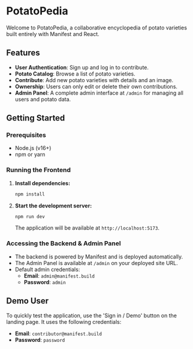 # PotatoPedia

Welcome to PotatoPedia, a collaborative encyclopedia of potato varieties built entirely with Manifest and React.

## Features

- **User Authentication**: Sign up and log in to contribute.
- **Potato Catalog**: Browse a list of potato varieties.
- **Contribute**: Add new potato varieties with details and an image.
- **Ownership**: Users can only edit or delete their own contributions.
- **Admin Panel**: A complete admin interface at `/admin` for managing all users and potato data.

## Getting Started

### Prerequisites

- Node.js (v16+)
- npm or yarn

### Running the Frontend

1.  **Install dependencies:**
    ```bash
    npm install
    ```

2.  **Start the development server:**
    ```bash
    npm run dev
    ```
    The application will be available at `http://localhost:5173`.

### Accessing the Backend & Admin Panel

- The backend is powered by Manifest and is deployed automatically.
- The Admin Panel is available at `/admin` on your deployed site URL.
- Default admin credentials:
  - **Email**: `admin@manifest.build`
  - **Password**: `admin`

## Demo User

To quickly test the application, use the 'Sign in / Demo' button on the landing page. It uses the following credentials:
  - **Email**: `contributor@manifest.build`
  - **Password**: `password`
